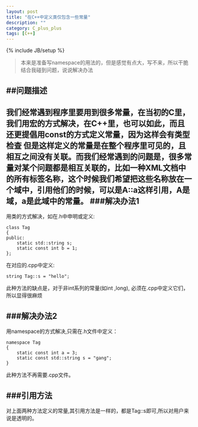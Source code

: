 ```yaml
---
layout: post
title: "在C++中定义类仅包含一些常量"
description: ""
category: C_plus_plus
tags: [C++]
---
```

{% include JB/setup %}

>本来是准备写namespace的用法的，但是感觉有点大，写不来，所以干脆结合我碰到问题，说说解决办法

##问题描述
--------------

我们经常遇到程序里要用到很多常量，在当初的C里，我们用宏的方式解决，在C++里，也可以如此，而且还更提倡用const的方式定义常量，因为这样会有类型检查
但是这样定义的常量是在整个程序里可见的，且相互之间没有关联。而我们经常遇到的问题是，很多常量对某个问题都是相互关联的，比如一种XML文档中的所有标签名称，这个时候我们希望把这些名称放在一个域中，引用他们的时候，可以是A::a这样引用，A是域，a是此域中的常量。
###解决办法1
----------------
用类的方式解决，如在.h中申明或定义:

	class Tag
	{    
	public:    
		static std::string s;    
		static const int b = 1;    
	};
在对应的.cpp中定义:

	string Tag::s = "hello";

此种方法的缺点是，对于非int系列的常量(如int ,long), 必须在.cpp中定义它们，所以显得很麻烦

###解决办法2
----------------
用namespace的方式解决,只需在.h文件中定义：

	namespace Tag 
	{
		static const int a = 3;
		static const std::string s = "gang";
	}

此种方法不再需要.cpp文件。


###引用方法
-------------------
对上面两种方法定义的常量,其引用方法是一样的，都是Tag::s即可,所以对用户来说是透明的。
